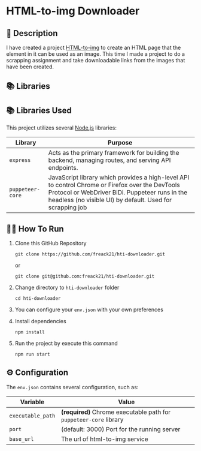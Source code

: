 # HTML-to-img Downloader

## 📑 Description

I have created a project [HTML-to-img](https://github.com/freack21/html-to-img) to create an HTML page that the element in it can be used as an image. This time I made a project to do a scrapping assignment and take downloadable links from the images that have been created.

## 📚 Libraries

## 📚 Libraries Used

This project utilizes several [Node.js](https://nodejs.org/en) libraries:

| Library          | Purpose                                                                                                                                                                                                         |
| ---------------- | --------------------------------------------------------------------------------------------------------------------------------------------------------------------------------------------------------------- |
| `express`        | Acts as the primary framework for building the backend, managing routes, and serving API endpoints.                                                                                                             |
| `puppeteer-core` | JavaScript library which provides a high-level API to control Chrome or Firefox over the DevTools Protocol or WebDriver BiDi. Puppeteer runs in the headless (no visible UI) by default. Used for scrapping job |

## 🏃‍➡️ How To Run

1. Clone this GitHub Repository

   ```https
   git clone https://github.com/freack21/hti-downloader.git
   ```

   or

   ```ssh
   git clone git@github.com:freack21/hti-downloader.git
   ```

2. Change directory to `hti-downloader` folder

   ```
   cd hti-downloader
   ```

3. You can configure your `env.json` with your own preferences

4. Install dependencies

   ```
   npm install
   ```

5. Run the project by execute this command

   ```
   npm run start
   ```

## ⚙️ Configuration

The `env.json` contains several configuration, such as:

| Variable          | Value                                                              |
| ----------------- | ------------------------------------------------------------------ |
| `executable_path` | **(required)** Chrome executable path for `puppeteer-core` library |
| `port`            | (default: 3000) Port for the running server                        |
| `base_url`        | The url of html-to-img service                                     |
